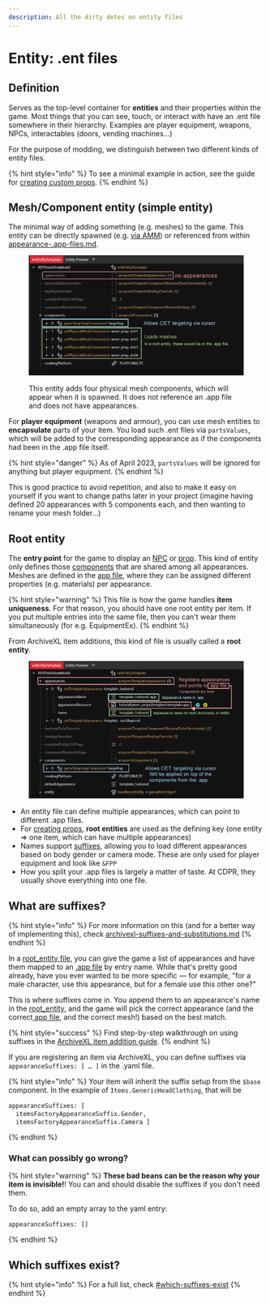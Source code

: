 ```yaml
---
description: All the dirty detes on entity files
---
```


# Entity: .ent files

## Definition

Serves as the top-level container for **entities** and their properties within the game. Most things that you can see, touch, or interact with have an .ent file somewhere in their hierarchy. Examples are player equipment, weapons, NPCs, interactables (doors, vending machines…)

For the purpose of modding, we distinguish between two different kinds of entity files.&#x20;

{% hint style="info" %}
To see a minimal example in action, see the guide for [creating custom props](../../modding-guides/everything-else/custom-props/#entity-file).
{% endhint %}

## Mesh/Component entity (simple entity)

The minimal way of adding something (e.g. meshes) to the game. This entity can be directly spawned (e.g. [via AMM](../../modding-guides/everything-else/custom-props/#without-variants)) or referenced from within[ ](../appearance-.app-files.md)[appearance-.app-files.md](../appearance-.app-files.md "mention").

<figure><img src="../../../.gitbook/assets/mesh_entity.png" alt=""><figcaption><p>This entity adds four physical mesh components, which will appear when it is spawned. It does not reference an .app file and does not have appearances.</p></figcaption></figure>

For **player equipment** (weapons and armour), you can use mesh entities to **encapsulate** parts of your item. You load such .ent files via `partsValues`, which will be added to the corresponding appearance as if the components had been in the .app file itself.&#x20;

{% hint style="danger" %}
As of April 2023, `partsValues` will be ignored for anything but player equipment.
{% endhint %}

This is good practice to avoid repetition, and also to make it easy on yourself if you want to change paths later in your project (imagine having defined 20 appearances with 5 components each, and then wanting to rename your mesh folder…)

## Root entity

The **entry point** for the game to display an [NPC](../../modding-guides/npcs/appearances-change-the-looks.md#the-.ent-file) or [prop](../../modding-guides/everything-else/custom-props/). This kind of entity only defines those [components](../components/) that are shared among all appearances. Meshes are defined in the [app file](../appearance-.app-files.md), where they can be assigned different properties (e.g. materials) per appearance.&#x20;

{% hint style="warning" %}
This file is how the game handles **item uniqueness**. For that reason, you should have one root entity per item. If you put multiple entries into the same file, then you can't wear them simultaneously (for e.g. EquipmentEx).
{% endhint %}

From ArchiveXL item additions, this kind of file is usually called a **root entity**.

<figure><img src="../../../.gitbook/assets/root_entity.png" alt=""><figcaption></figcaption></figure>

* An entity file can define multiple appearances, which can point to different .app files.&#x20;
* For [creating props](../../modding-guides/everything-else/custom-props/), **root entities** are used as the defining key (one entity => one item, which can have multiple appearances)
* Names support [suffixes](../../modding-guides/items-equipment/adding-new-items/#suffixes-and-whether-you-need-them), allowing you to load different appearances based on body gender or camera mode. These are only used for player equipment and look like `&FPP`
* How you split your .app files is largely a matter of taste. At CDPR, they usually shove everything into one file.

## What are suffixes?

{% hint style="info" %}
For more information on this (and for a better way of implementing this), check [archivexl-suffixes-and-substitutions.md](../../core-mods-explained/archivexl/archivexl-suffixes-and-substitutions.md "mention")
{% endhint %}

In a [root\_entity file](./#root-entity), you can give the game a list of appearances and have them mapped to an [.app file](broken-reference) by entry name. While that's pretty good already, have you ever wanted to be more specific — for example, "for a male character, use this appearance, but for a female use this other one?"

This is where suffixes come in. You append them to an appearance's name in the [root\_entity](./#root-entity), and the game will pick the correct appearance (and the correct[ app file](../appearance-.app-files.md), and the correct mesh!) based on the best match.

{% hint style="success" %}
Find  step-by-step walkthrough on using suffixes in the [ArchiveXL item addition guide](../../modding-guides/items-equipment/adding-new-items/#adding-a-male-instance).
{% endhint %}

If you are registering an item via ArchiveXL, you can define suffixes via  `appearanceSuffixes: [ … ]` in the .yaml file.

{% hint style="info" %}
Your item will inherit the suffix setup from the `$base` component. In the example of `Items.GenericHeadClothing`, that will be

```
appearanceSuffixes: [ 
  itemsFactoryAppearanceSuffix.Gender, 
  itemsFactoryAppearanceSuffix.Camera ]  
```
{% endhint %}

### What can possibly go wrong?

{% hint style="warning" %}
**These bad beans can be the reason why your item is invisible!**! You can and should disable the suffixes if you don't need them.

To do so, add an empty array to the yaml entry:

```
appearanceSuffixes: []
```
{% endhint %}

## Which suffixes exist?

{% hint style="info" %}
For a full list, check [#which-suffixes-exist](../../core-mods-explained/archivexl/archivexl-suffixes-and-substitutions.md#which-suffixes-exist "mention")
{% endhint %}
